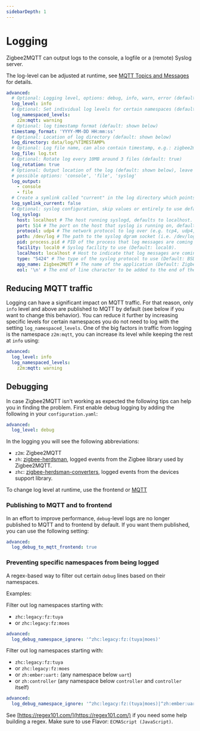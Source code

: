 ```yaml
---
sidebarDepth: 1
---
```


# Logging

Zigbee2MQTT can output logs to the console, a logfile or a (remote) Syslog server.

The log-level can be adjusted at runtime, see [MQTT Topics and Messages](../usage/mqtt_topics_and_messages.md#zigbee2mqtt-bridge-request) for details.

```yaml
advanced:
  # Optional: Logging level, options: debug, info, warn, error (default: info)
  log_level: info
  # Optional: Set individual log levels for certain namespaces (default: {})
  log_namespaced_levels:
    z2m:mqtt: warning
  # Optional: log timestamp format (default: shown below)
  timestamp_format: 'YYYY-MM-DD HH:mm:ss'
  # Optional: Location of log directory (default: shown below)
  log_directory: data/log/%TIMESTAMP%
  # Optional: Log file name, can also contain timestamp, e.g.: zigbee2mqtt_%TIMESTAMP%.log (default: shown below)
  log_file: log.txt
  # Optional: Rotate log every 10MB around 3 files (default: true)
  log_rotation: true
  # Optional: Output location of the log (default: shown below), leave empty to suppress logging (log_output: [])
  # possible options: 'console', 'file', 'syslog'
  log_output:
    - console
    - file
  # Create a symlink called "current" in the log directory which points to the latests log directory. (default: false)
  log_symlink_current: false
  # Optional: syslog configuration, skip values or entirely to use defaults. Only use when 'syslog' in 'log_output' (see above)
  log_syslog:
    host: localhost # The host running syslogd, defaults to localhost.
    port: 514 # The port on the host that syslog is running on, defaults to syslogd's default port.
    protocol: udp4 # The network protocol to log over (e.g. tcp4, udp4, tls4, unix, unix-connect, etc).
    path: /dev/log # The path to the syslog dgram socket (i.e. /dev/log or /var/run/syslog for OS X).
    pid: process.pid # PID of the process that log messages are coming from (Default process.pid).
    facility: local0 # Syslog facility to use (Default: local0).
    localhost: localhost # Host to indicate that log messages are coming from (Default: localhost).
    type: "5424" # The type of the syslog protocol to use (Default: BSD, also valid: 5424).
    app_name: Zigbee2MQTT # The name of the application (Default: Zigbee2MQTT).
    eol: '\n' # The end of line character to be added to the end of the message (Default: Message without modifications).

```

## Reducing MQTT traffic

Logging can have a significant impact on MQTT traffic. For that reason, only `info` level and above are published to MQTT by default (see below if you want to change this behavior). You can reduce it further by increasing specific levels for certain namespaces you do not need to log with the setting `log_namespaced_levels`. One of the big factors in traffic from logging is the namespace `z2m:mqtt`, you can increase its level while keeping the rest at `info` using:

```yaml
advanced:
  log_level: info
  log_namespaced_levels:
    z2m:mqtt: warning
```

## Debugging

In case Zigbee2MQTT isn't working as expected the following tips can help you in finding the problem.
First enable debug logging by adding the following in your `configuration.yaml`:

```yaml
advanced:
  log_level: debug
```

In the logging you will see the following abbreviations:
- `z2m`: Zigbee2MQTT
- `zh`: [zigbee-herdsman](https://github.com/koenkk/zigbee-herdsman), logged events from the Zigbee library used by Zigbee2MQTT.
- `zhc`: [zigbee-herdsman-converters](https://github.com/koenkk/zigbee-herdsman-converters), logged events from the devices support library.

To change log level at runtime, use the frontend or [MQTT](../usage/mqtt_topics_and_messages.md)

### Publishing to MQTT and to frontend

In an effort to improve performance, `debug`-level logs are no longer published to MQTT and to frontend by default. If you want them published, you can use the following setting:

```yaml
advanced:
  log_debug_to_mqtt_frontend: true
```

### Preventing specific namespaces from being logged

A regex-based way to filter out certain `debug` lines based on their namespaces.

Examples:

Filter out log namespaces starting with:

- `zhc:legacy:fz:tuya`
- or `zhc:legacy:fz:moes`

```yaml
advanced:
  log_debug_namespace_ignore: '^zhc:legacy:fz:(tuya|moes)'
```

Filter out log namespaces starting with:

- `zhc:legacy:fz:tuya`
- or `zhc:legacy:fz:moes`
- or `zh:ember:uart:` (any namespace below `uart`)
- or `zh:controller` (any namespace below `controller` and `controller` itself)

```yaml
advanced:
  log_debug_namespace_ignore: '^zhc:legacy:fz:(tuya|moes)|^zh:ember:uart:|^zh:controller'
```

See [https://regex101.com/](https://regex101.com/) if you need some help building a regex. Make sure to use Flavor: `ECMAScript (JavaScript)`.
